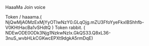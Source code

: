 HaaaMa Join voice


Token / haaama.( NjQwMjA0MzExMjYyOTIwNzY0.GLqOjg.mZU3FfoYyeFkxIBShhfb-V0KHtHacBa1vSHdtQ )
Token rabbit. ( NDEwODE0ODk3Njg1NzkwNzIx.GkQS33.Q8xL36-3nuS_wvbHLkCGKwcEPXt9dgkA5rmDqE) 
